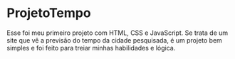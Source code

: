 # ProjetoTempo

Esse foi meu primeiro projeto com HTML, CSS e JavaScript.
Se trata de um site que vê a previsão do tempo da cidade pesquisada, é um projeto bem simples e foi feito para treiar minhas habilidades e lógica.
